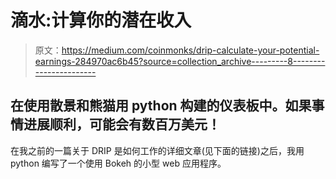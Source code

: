 # 滴水:计算你的潜在收入

> 原文：<https://medium.com/coinmonks/drip-calculate-your-potential-earnings-284970ac6b45?source=collection_archive---------8----------------------->

## 在使用散景和熊猫用 python 构建的仪表板中。如果事情进展顺利，可能会有数百万美元！

在我之前的一篇关于 DRIP 是如何工作的详细文章(见下面的链接)之后，我用 python 编写了一个使用 Bokeh 的小型 web 应用程序。